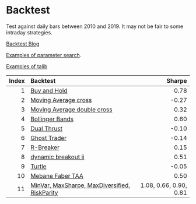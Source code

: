 # Backtest

Test against daily bars between 2010 and 2019. It may not be fair to some intraday strategies.

[Backtest Blog](https://letianzj.github.io/quanttrading-backtest.html)

[Examples of parameter search](./ma_double_cross.py).

[Examples of talib](./bollinger_bands.py)


|Index |Backtest                                                                         |Sharpe        |
|----:|:---------------------------------------------------------------------------------|-----------:|
|1 |  [Buy and Hold](./buy_hold.py)    | 0.78 |
|2 |  [Moving Average cross](./ma_cross.py)    | -0.27|
|3 |  [Moving Average double cross](./ma_double_cross.py)    | 0.32|
|4 |  [Bollinger Bands](./bollinger_bands.py)    |0.60 |
|5 |  [Dual Thrust](./dual_thrust.py)    | -0.10|
|6 |  [Ghost Trader](./ghost_trader.py)    | -0.14|
|7 |  [R-Breaker](./r_breaker.py)    | 0.15|
|8 |  [dynamic breakout ii](./dynamic_breakout_ii.py)    | 0.51|
|9 |  [Turtle](./turtle.py)    |-0.05 |
|10 |  [Mebane Faber TAA](./mebane_faber_taa.py)    | 0.50|
|11 |  [MinVar, MaxSharpe, MaxDiversified, RiskParity](./portfolio_optimization.py)    | 1.08, 0.66, 0.90, 0.81|

```python

```